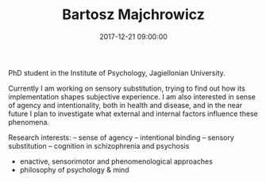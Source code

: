﻿---
layout: post
title:  "Bartosz Majchrowicz"
date:   2017-12-21 09:00:00
categories: people
image-file: /images/people/bmajchrowicz.jpg
category: clab
mail: majchrowicz.b@gmail.com
website: 
twitter:
researchgate: 
---

PhD student in the Institute of Psychology, Jagiellonian University.

Currently I am working on sensory substitution, trying to find out how its implementation shapes subjective experience. I am also interested in sense of agency and intentionality, both in health and disease, and in the near future I plan to investigate what external and internal factors influence these phenomena.
          
Research interests:
– sense of agency
– intentional binding
– sensory substitution
– cognition in schizophrenia and psychosis
- enactive, sensorimotor and phenomenological approaches
- philosophy of psychology & mind



    
    
    
    
